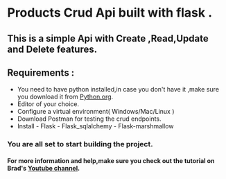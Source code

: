 # Products Crud Api built with flask .
## This is a simple Api with Create ,Read,Update and Delete features.
## Requirements :
- You need to have python installed,in case you don't have it ,make sure you download it from [Python.org](https://www.python.org).
- Editor of your choice.
- Configure a virtual environment( Windows/Mac/Linux )
- Download Postman for testing the crud endpoints.
- Install 
          - Flask
          - Flask_sqlalchemy
          - Flask-marshmallow
 ### You are all set to start building the project.
 #### For more information and help,make sure you check out the tutorial on Brad's  [Youtube channel](https://www.youtube.com/watch?v=PTZiDnuC86g&ab_channel=TraversyMedia).

